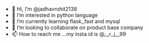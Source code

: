 - 👋 Hi, I’m @jadhavrohit2138
- 👀 I’m interested in python language
- 🌱 I’m currently learning flask,,fast and mysql
- 💞️ I’m looking to collaborate on product base company
- 📫 How to reach me ...my insta id is @__r_j__99

<!---
jadhavrohit2138/jadhavrohit2138 is a ✨ special ✨ repository because its `README.md` (this file) appears on your GitHub profile.
You can click the Preview link to take a look at your changes.
--->
